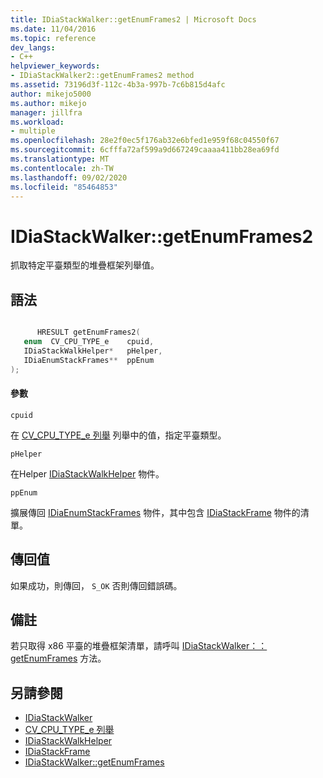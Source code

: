 ```yaml
---
title: IDiaStackWalker::getEnumFrames2 | Microsoft Docs
ms.date: 11/04/2016
ms.topic: reference
dev_langs:
- C++
helpviewer_keywords:
- IDiaStackWalker2::getEnumFrames2 method
ms.assetid: 73196d3f-112c-4b3a-997b-7c6b815d4afc
author: mikejo5000
ms.author: mikejo
manager: jillfra
ms.workload:
- multiple
ms.openlocfilehash: 28e2f0ec5f176ab32e6bfed1e959f68c04550f67
ms.sourcegitcommit: 6cfffa72af599a9d667249caaaa411bb28ea69fd
ms.translationtype: MT
ms.contentlocale: zh-TW
ms.lasthandoff: 09/02/2020
ms.locfileid: "85464853"
---
```

# <a name="idiastackwalkergetenumframes2"></a>IDiaStackWalker::getEnumFrames2
抓取特定平臺類型的堆疊框架列舉值。

## <a name="syntax"></a>語法

```C++

      HRESULT getEnumFrames2( 
   enum  CV_CPU_TYPE_e    cpuid,
   IDiaStackWalkHelper*   pHelper,
   IDiaEnumStackFrames**  ppEnum
);
```

#### <a name="parameters"></a>參數
 `cpuid`

在 [CV_CPU_TYPE_e 列舉](../../debugger/debug-interface-access/cv-cpu-type-e.md) 列舉中的值，指定平臺類型。

 `pHelper`

在Helper [IDiaStackWalkHelper](../../debugger/debug-interface-access/idiastackwalkhelper.md) 物件。

 `ppEnum`

擴展傳回 [IDiaEnumStackFrames](../../debugger/debug-interface-access/idiaenumstackframes.md) 物件，其中包含 [IDiaStackFrame](../../debugger/debug-interface-access/idiastackframe.md) 物件的清單。

## <a name="return-value"></a>傳回值
 如果成功，則傳回， `S_OK` 否則傳回錯誤碼。

## <a name="remarks"></a>備註
 若只取得 x86 平臺的堆疊框架清單，請呼叫 [IDiaStackWalker：： getEnumFrames](../../debugger/debug-interface-access/idiastackwalker-getenumframes.md) 方法。

## <a name="see-also"></a>另請參閱
- [IDiaStackWalker](../../debugger/debug-interface-access/idiastackwalker.md)
- [CV_CPU_TYPE_e 列舉](../../debugger/debug-interface-access/cv-cpu-type-e.md)
- [IDiaStackWalkHelper](../../debugger/debug-interface-access/idiastackwalkhelper.md)
- [IDiaStackFrame](../../debugger/debug-interface-access/idiastackframe.md)
- [IDiaStackWalker::getEnumFrames](../../debugger/debug-interface-access/idiastackwalker-getenumframes.md)